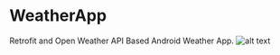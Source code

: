 # WeatherApp
Retrofit and Open Weather API Based Android Weather App.
![alt text](https://i.imgur.com/uAEwTUi.png "Weather App")
